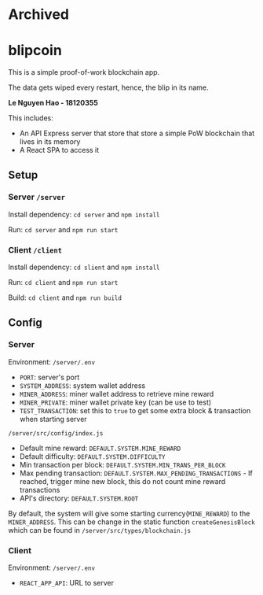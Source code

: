 # Archived

# blipcoin

This is a simple proof-of-work blockchain app.

The data gets wiped every restart, hence, the blip in its name.

**Le Nguyen Hao - 18120355**

This includes:

- An API Express server that store that store a simple PoW blockchain that lives in its memory
- A React SPA to access it

## Setup

### Server `/server`

Install dependency: `cd server` and `npm install`

Run: `cd server` and `npm run start`

### Client `/client`

Install dependency: `cd slient` and `npm install`

Run: `cd client` and `npm run start`

Build: `cd client` and `npm run build`

## Config

### Server

Environment: `/server/.env`

- `PORT`: server's port
- `SYSTEM_ADDRESS`: system wallet address
- `MINER_ADDRESS`: miner wallet address to retrieve mine reward
- `MINER_PRIVATE`: miner wallet private key (can be use to test)
- `TEST_TRANSACTION`: set this to `true` to get some extra block & transaction when starting server

`/server/src/config/index.js`

- Default mine reward: `DEFAULT.SYSTEM.MINE_REWARD`
- Default difficulty: `DEFAULT.SYSTEM.DIFFICULTY`
- Min transaction per block: `DEFAULT.SYSTEM.MIN_TRANS_PER_BLOCK`
- Max pending transaction: `DEFAULT.SYSTEM.MAX_PENDING_TRANSACTIONS` - If reached, trigger mine new block, this do not count mine reward transactions
- API's directory: `DEFAULT.SYSTEM.ROOT`

By default, the system will give some starting currency(`MINE_REWARD`) to the `MINER_ADDRESS`. This can be change in the static function `createGenesisBlock` which can be found in `/server/src/types/blockchain.js`

### Client

Environment: `/server/.env`

- `REACT_APP_API`: URL to server
